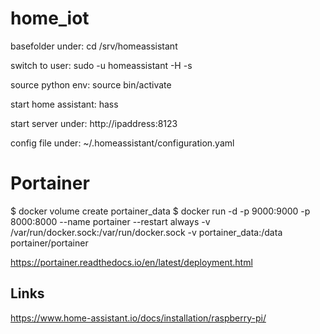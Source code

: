 # home_iot

basefolder under:
cd /srv/homeassistant

switch to user:
sudo -u homeassistant -H -s

source python env:
source bin/activate

start home assistant:
hass

start server under:
http://ipaddress:8123

config file under:
~/.homeassistant/configuration.yaml

# Portainer

$ docker volume create portainer_data
$ docker run -d -p 9000:9000 -p 8000:8000 --name portainer --restart always -v /var/run/docker.sock:/var/run/docker.sock -v portainer_data:/data portainer/portainer

https://portainer.readthedocs.io/en/latest/deployment.html

## Links
https://www.home-assistant.io/docs/installation/raspberry-pi/
